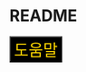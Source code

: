 # README

<html>
<div><button
type="button"
style="color: gold; background:black; font-size:2em;"
onclick="alert('이 버튼은 도움말 띄우기 예제 입니다')">도움말</button>
</div>
</html>
